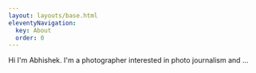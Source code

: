 ```yaml
---
layout: layouts/base.html
eleventyNavigation:
  key: About
  order: 0
---
```

Hi I'm Abhishek. I'm a photographer interested in photo journalism and ...